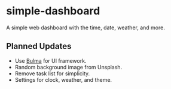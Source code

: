 # simple-dashboard
A simple web dashboard with the time, date, weather, and more.


## Planned Updates
- Use [Bulma](https://bulma.io) for UI framework.
- Random background image from Unsplash.
- Remove task list for simplicity.
- Settings for clock, weather, and theme.
